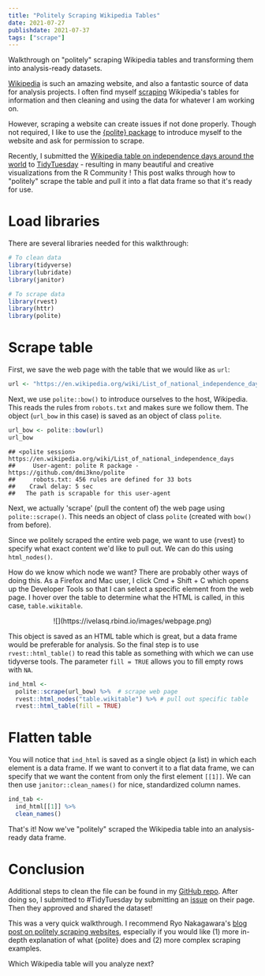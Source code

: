 ```yaml
---
title: "Politely Scraping Wikipedia Tables"
date: 2021-07-27
publishdate: 2021-07-37
tags: ["scrape"]
---
```


Walkthrough on "politely" scraping Wikipedia tables and transforming them into analysis-ready datasets.

<!--more-->

[Wikipedia](https://en.wikipedia.org/wiki/Main_Page) is such an amazing website, and also a fantastic source of data for analysis projects. I often find myself [scraping](https://en.wikipedia.org/wiki/Web_scraping) Wikipedia's tables for information and then cleaning and using the data for whatever I am working on.

However, scraping a website can create issues if not done properly. Though not required, I like to use the [{polite} package](https://github.com/dmi3kno/polite) to introduce myself to the website and ask for permission to scrape.

Recently, I submitted the [Wikipedia table on independence days around the world](https://en.wikipedia.org/wiki/List_of_national_independence_days#List) to [TidyTuesday](https://github.com/rfordatascience/tidytuesday) - resulting in many beautiful and creative visualizations from the R Community ! This post walks through how to "politely" scrape the table and pull it into a flat data frame so that it's ready for use.

# Load libraries

There are several libraries needed for this walkthrough:


```r
# To clean data
library(tidyverse)
library(lubridate)
library(janitor)

# To scrape data
library(rvest)
library(httr)
library(polite)
```

# Scrape table

First, we save the web page with the table that we would like as `url`:


```r
url <- "https://en.wikipedia.org/wiki/List_of_national_independence_days"
```

Next, we use `polite::bow()` to introduce ourselves to the host, Wikipedia. This reads the rules from `robots.txt` and makes sure we follow them. The object (`url_bow` in this case) is saved as an object of class `polite`.


```r
url_bow <- polite::bow(url)
url_bow
```

```
## <polite session> https://en.wikipedia.org/wiki/List_of_national_independence_days
##     User-agent: polite R package - https://github.com/dmi3kno/polite
##     robots.txt: 456 rules are defined for 33 bots
##    Crawl delay: 5 sec
##   The path is scrapable for this user-agent
```

Next, we actually 'scrape' (pull the content of) the web page using `polite::scrape()`. This needs an object of class `polite` (created with `bow()` from before).

Since we politely scraped the entire web page, we want to use {rvest} to specify what exact content we'd like to pull out. We can do this using `html_nodes()`.

How do we know which node we want? There are probably other ways of doing this. As a Firefox and Mac user, I click Cmd + Shift + C which opens up the Developer Tools so that I can select a specific element from the web page. I hover over the table to determine what the HTML is called, in this case, `table.wikitable`.

<center>
![](https://ivelasq.rbind.io/images/webpage.png)
</center>

This object is saved as an HTML table which is great, but a data frame would be preferable for analysis. So the final step is to use `rvest::html_table()` to read this table as something with which we can use tidyverse tools. The parameter `fill = TRUE` allows you to fill empty rows with `NA`.


```r
ind_html <-
  polite::scrape(url_bow) %>%  # scrape web page
  rvest::html_nodes("table.wikitable") %>% # pull out specific table
  rvest::html_table(fill = TRUE) 
```

# Flatten table

You will notice that `ind_html` is saved as a single object (a list) in which each element is a data frame. If we want to convert it to a flat data frame, we can specify that we want the content from only the first element `[[1]]`. We can then use `janitor::clean_names()` for nice, standardized column names.


```r
ind_tab <- 
  ind_html[[1]] %>% 
  clean_names()
```

That's it! Now we've "politely" scraped the Wikipedia table into an analysis-ready data frame.

# Conclusion

Additional steps to clean the file can be found in my [GitHub repo](https://github.com/ivelasq/data-visualization-portfolio/blob/main/independence-days/independence_days.R). After doing so, I submitted to #TidyTuesday by submitting an [issue](https://github.com/rfordatascience/tidytuesday/issues) on their page. Then they approved and shared the dataset!

This was a very quick walkthrough. I recommend Ryo Nakagawara's [blog post on politely scraping websites](https://ryo-n7.github.io/2020-05-14-webscrape-soccer-data-with-R/), especially if you would like (1) more in-depth explanation of what {polite} does and (2) more complex scraping examples.

Which Wikipedia table will you analyze next?
